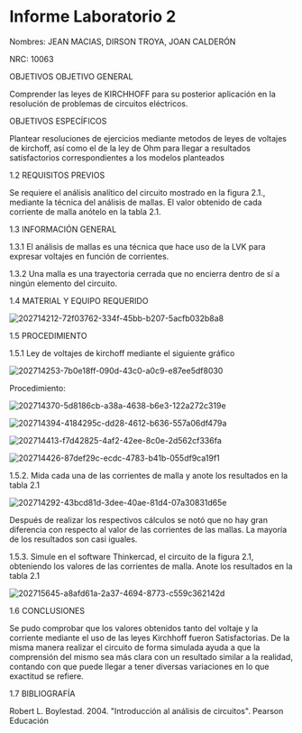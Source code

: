 # Informe Laboratorio 2


Nombres: JEAN MACIAS, DIRSON TROYA, JOAN CALDERÓN

NRC: 10063

OBJETIVOS OBJETIVO GENERAL

Comprender las leyes de KIRCHHOFF para su posterior aplicación en la resolución de problemas de circuitos eléctricos.

OBJETIVOS ESPECÍFICOS

Plantear resoluciones de ejercicios mediante metodos de leyes de voltajes de kirchoff, así como el de la ley de Ohm para llegar a resultados satisfactorios correspondientes a los modelos planteados 

1.2 REQUISITOS PREVIOS

Se requiere el análisis analítico del circuito mostrado en la figura 2.1., mediante la técnica del análisis de mallas. El valor obtenido de cada corriente de malla anótelo en la tabla 2.1.

1.3 INFORMACIÓN GENERAL

1.3.1 El análisis de mallas es una técnica que hace uso de la LVK para expresar voltajes en función de corrientes.

1.3.2 Una malla es una trayectoria cerrada que no encierra dentro de sí a ningún elemento del circuito.

1.4 MATERIAL Y EQUIPO REQUERIDO

![202714212-72f03762-334f-45bb-b207-5acfb032b8a8](https://user-images.githubusercontent.com/117947198/203159765-44e227b3-bb71-4c7e-9788-850e2ff4df22.jpg)

1.5 PROCEDIMIENTO

1.5.1 Ley de voltajes de kirchoff mediante el siguiente gráfico

![202714253-7b0e18ff-090d-43c0-a0c9-e87ee5df8030](https://user-images.githubusercontent.com/117947198/203159983-656ec751-bbfa-40ee-8329-268e3625461d.jpg)

Procedimiento:

![202714370-5d8186cb-a38a-4638-b6e3-122a272c319e](https://user-images.githubusercontent.com/117947198/203160247-5442073d-cce7-42a0-a245-a47080a1b26b.jpg)

![202714394-4184295c-dd28-4612-b636-557a06df479a](https://user-images.githubusercontent.com/117947198/203160353-6ef1d224-7204-4c1f-b2a2-94f9f8d86479.jpg)

![202714413-f7d42825-4af2-42ee-8c0e-2d562cf336fa](https://user-images.githubusercontent.com/117947198/203160369-40a5d60a-4769-4831-94b8-458529717519.jpg)

![202714426-87def29c-ecdc-4783-b41b-055df9ca19f1](https://user-images.githubusercontent.com/117947198/203160385-4d489cd5-000a-4fda-9471-2980c2452c8b.jpg)


1.5.2. Mida cada una de las corrientes de malla y anote los resultados en la tabla 2.1

![202714292-43bcd81d-3dee-40ae-81d4-07a30831d65e](https://user-images.githubusercontent.com/117947198/203160502-30ae790c-dff8-4bc6-baad-80c7f0067764.jpg)

Después de realizar los respectivos cálculos se notó que no hay gran diferencia con respecto al valor de las corrientes de las mallas. La mayoría de los resultados son casi iguales.

1.5.3. Simule en el software Thinkercad, el circuito de la figura 2.1, obteniendo los valores de las corrientes de malla. Anote los resultados en la tabla 2.1

![202715645-a8afd61a-2a37-4694-8773-c559c362142d](https://user-images.githubusercontent.com/117947198/203160647-111d9dd1-c426-44e9-b777-3f050fbef5e0.jpg)

1.6 CONCLUSIONES

Se pudo comprobar que los valores obtenidos tanto del voltaje y la corriente mediante el uso de las leyes Kirchhoff fueron Satisfactorias. De la misma manera realizar el circuito de forma simulada ayuda a que la comprensión del mismo sea más clara con un resultado similar a la realidad, contando con que puede llegar a tener diversas variaciones en lo que exactitud se refiere.

1.7 BIBLIOGRAFÍA

Robert L. Boylestad. 2004. "Introducción al análisis de circuitos". Pearson Educación
